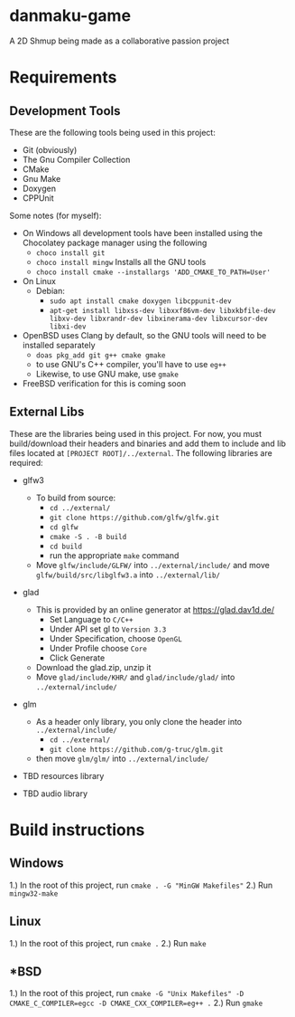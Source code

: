 # danmaku-game

A 2D Shmup being made as a collaborative passion project

# Requirements
## Development Tools
These are the following tools being used in this project:
- Git (obviously)
- The Gnu Compiler Collection
- CMake
- Gnu Make
- Doxygen
- CPPUnit

Some notes (for myself):
- On Windows all development tools have been installed using the Chocolatey package manager using the following
  - `choco install git`
  - `choco install mingw` Installs all the GNU tools
  - `choco install cmake --installargs 'ADD_CMAKE_TO_PATH=User'`
- On Linux
  - Debian:
    - `sudo apt install cmake doxygen libcppunit-dev`
    - `apt-get install libxss-dev libxxf86vm-dev libxkbfile-dev libxv-dev libxrandr-dev libxinerama-dev libxcursor-dev libxi-dev`
- OpenBSD uses Clang by default, so the GNU tools will need to be installed separately
  - `doas pkg_add git g++ cmake gmake`
  - to use GNU's C++ compiler, you'll have to use `eg++`
  - Likewise, to use GNU make, use `gmake`
- FreeBSD verification for this is coming soon

## External Libs
These are the libraries being used in this project.
For now, you must build/download their headers and binaries
and add them to include and lib files located at `[PROJECT ROOT]/../external`.
The following libraries are required:
- glfw3
  - To build from source:
    - `cd ../external/`
    - `git clone https://github.com/glfw/glfw.git`
    - `cd glfw`
    - `cmake -S . -B build`
    - `cd build`
    - run the appropriate `make` command
  - Move `glfw/include/GLFW/` into `../external/include/` and move `glfw/build/src/libglfw3.a` into `../external/lib/`
- glad
  - This is provided by an online generator at https://glad.dav1d.de/
    - Set Language to `C/C++` 
    - Under API set gl to `Version 3.3`
    - Under Specification, choose `OpenGL` 
    - Under Profile choose `Core`
    - Click Generate
  - Download the glad.zip, unzip it
  - Move `glad/include/KHR/` and `glad/include/glad/` into `../external/include/`
- glm
  - As a header only library, you only clone the header into `../external/include/`
    - `cd ../external/`
    - `git clone https://github.com/g-truc/glm.git`
  - then move `glm/glm/` into `../external/include/`
  
- TBD resources library
- TBD audio library

# Build instructions
## Windows
1.) In the root of this project, run `cmake . -G "MinGW Makefiles"`
2.) Run `mingw32-make`

## Linux
1.) In the root of this project, run `cmake .`
2.) Run `make`

## *BSD
1.) In the root of this project, run `cmake -G "Unix Makefiles" -D CMAKE_C_COMPILER=egcc -D CMAKE_CXX_COMPILER=eg++ .`
2.) Run `gmake` 
